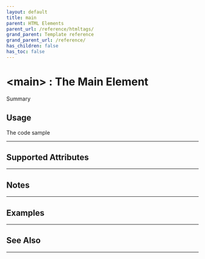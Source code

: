 ```yaml
---
layout: default
title: main
parent: HTML Elements
parent_url: /reference/htmltags/
grand_parent: Template reference
grand_parent_url: /reference/
has_children: false
has_toc: false
---
```


# &lt;main&gt; : The Main Element

Summary

## Usage

 The code sample

---

## Supported Attributes


---

## Notes


---

## Examples


---


## See Also


---

